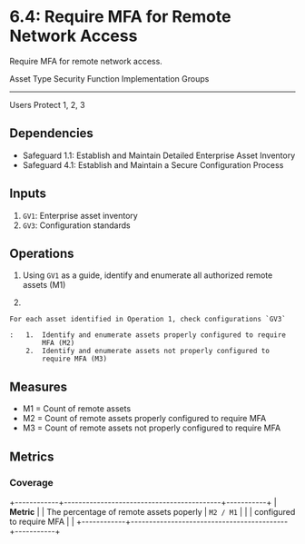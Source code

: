 # 6.4: Require MFA for Remote Network Access

Require MFA for remote network access.

  Asset Type   Security Function   Implementation Groups
  ------------ ------------------- -----------------------
  Users        Protect             1, 2, 3

## Dependencies

-   Safeguard 1.1: Establish and Maintain Detailed Enterprise Asset
    Inventory
-   Safeguard 4.1: Establish and Maintain a Secure Configuration Process

## Inputs

1.  `GV1`: Enterprise asset inventory
2.  `GV3`: Configuration standards

## Operations

1.  Using `GV1` as a guide, identify and enumerate all authorized remote
    assets (M1)

2.  

    For each asset identified in Operation 1, check configurations `GV3`

    :   1.  Identify and enumerate assets properly configured to require
            MFA (M2)
        2.  Identify and enumerate assets not properly configured to
            require MFA (M3)

## Measures

-   M1 = Count of remote assets
-   M2 = Count of remote assets properly configured to require MFA
-   M3 = Count of remote assets not properly configured to require MFA

## Metrics

### Coverage

+------------+-------------------------------------------+-----------+
| **Metric** | | The percentage of remote assets poperly | `M2 / M1` |
|            |   configured to require MFA               |           |
+------------+-------------------------------------------+-----------+
